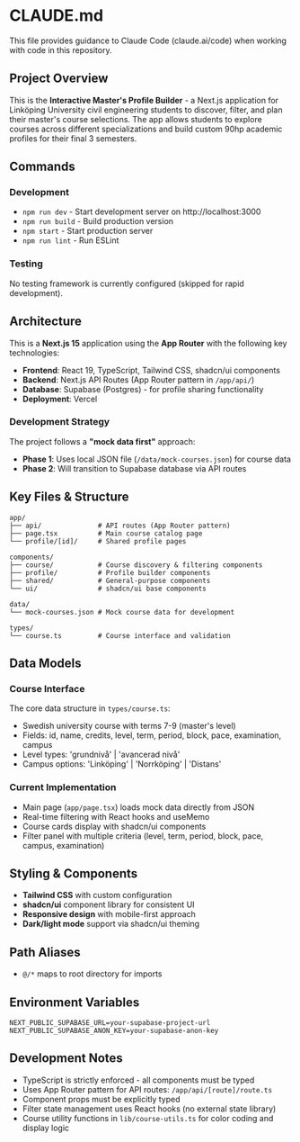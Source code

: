 # CLAUDE.md

This file provides guidance to Claude Code (claude.ai/code) when working with code in this repository.

## Project Overview

This is the **Interactive Master's Profile Builder** - a Next.js application for Linköping University civil engineering students to discover, filter, and plan their master's course selections. The app allows students to explore courses across different specializations and build custom 90hp academic profiles for their final 3 semesters.

## Commands

### Development
- `npm run dev` - Start development server on http://localhost:3000
- `npm run build` - Build production version
- `npm start` - Start production server
- `npm run lint` - Run ESLint

### Testing
No testing framework is currently configured (skipped for rapid development).

## Architecture

This is a **Next.js 15** application using the **App Router** with the following key technologies:

- **Frontend**: React 19, TypeScript, Tailwind CSS, shadcn/ui components
- **Backend**: Next.js API Routes (App Router pattern in `/app/api/`)
- **Database**: Supabase (Postgres) - for profile sharing functionality
- **Deployment**: Vercel

### Development Strategy
The project follows a **"mock data first"** approach:
- **Phase 1**: Uses local JSON file (`/data/mock-courses.json`) for course data
- **Phase 2**: Will transition to Supabase database via API routes

## Key Files & Structure

```
app/
├── api/              # API routes (App Router pattern)
├── page.tsx          # Main course catalog page
└── profile/[id]/     # Shared profile pages

components/
├── course/           # Course discovery & filtering components
├── profile/          # Profile builder components
├── shared/           # General-purpose components
└── ui/               # shadcn/ui base components

data/
└── mock-courses.json # Mock course data for development

types/
└── course.ts         # Course interface and validation
```

## Data Models

### Course Interface
The core data structure in `types/course.ts`:
- Swedish university course with terms 7-9 (master's level)
- Fields: id, name, credits, level, term, period, block, pace, examination, campus
- Level types: 'grundnivå' | 'avancerad nivå'
- Campus options: 'Linköping' | 'Norrköping' | 'Distans'

### Current Implementation
- Main page (`app/page.tsx`) loads mock data directly from JSON
- Real-time filtering with React hooks and useMemo
- Course cards display with shadcn/ui components
- Filter panel with multiple criteria (level, term, period, block, pace, campus, examination)

## Styling & Components

- **Tailwind CSS** with custom configuration
- **shadcn/ui** component library for consistent UI
- **Responsive design** with mobile-first approach
- **Dark/light mode** support via shadcn/ui theming

## Path Aliases
- `@/*` maps to root directory for imports

## Environment Variables
```
NEXT_PUBLIC_SUPABASE_URL=your-supabase-project-url
NEXT_PUBLIC_SUPABASE_ANON_KEY=your-supabase-anon-key
```

## Development Notes

- TypeScript is strictly enforced - all components must be typed
- Uses App Router pattern for API routes: `/app/api/[route]/route.ts`
- Component props must be explicitly typed
- Filter state management uses React hooks (no external state library)
- Course utility functions in `lib/course-utils.ts` for color coding and display logic